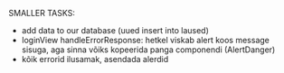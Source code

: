 
SMALLER TASKS:
- add data to our database (uued insert into laused)
- loginView handleErrorResponse: hetkel viskab alert koos message sisuga, aga sinna võiks kopeerida panga componendi (AlertDanger)
- kõik errorid ilusamak, asendada alerdid






